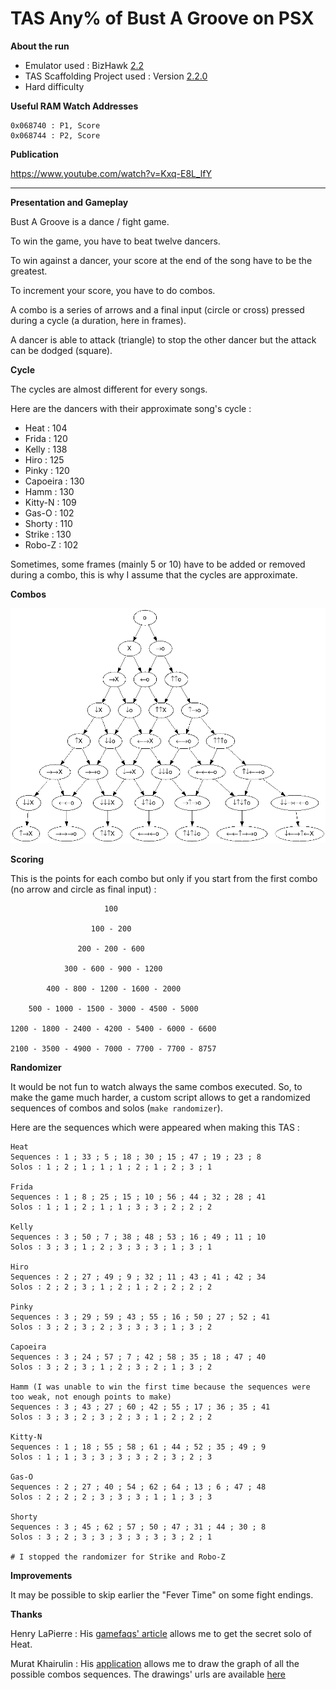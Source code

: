 # TAS Any% of Bust A Groove on PSX

**About the run**

* Emulator used : BizHawk [2.2](https://github.com/TASVideos/BizHawk/tree/2.2)
* TAS Scaffolding Project used : Version [2.2.0](https://github.com/fullmoonissue/tas-scaffolding/tree/2.2.0)
* Hard difficulty

**Useful RAM Watch Addresses**

    0x068740 : P1, Score
    0x068744 : P2, Score

**Publication**

https://www.youtube.com/watch?v=Kxq-E8L_lfY

---

**Presentation and Gameplay**

Bust A Groove is a dance / fight game.

To win the game, you have to beat twelve dancers.

To win against a dancer, your score at the end of the song have to be the greatest.

To increment your score, you have to do combos.

A combo is a series of arrows and a final input (circle or cross) pressed during a cycle (a duration, here in frames).

A dancer is able to attack (triangle) to stop the other dancer but the attack can be dodged (square).

**Cycle**

The cycles are almost different for every songs.

Here are the dancers with their approximate song's cycle :

* Heat : 104
* Frida : 120
* Kelly : 138
* Hiro : 125
* Pinky : 120
* Capoeira : 130
* Hamm : 130
* Kitty-N : 109
* Gas-O : 102
* Shorty : 110
* Strike : 130
* Robo-Z : 102

Sometimes, some frames (mainly 5 or 10) have to be added or removed during a combo, this is why I assume that the
cycles are approximate.

**Combos**

![Graph](https://raw.githubusercontent.com/fullmoonissue/tas-bust-a-groove/master/graph.png)

**Scoring**

This is the points for each combo but only if you start from the first combo (no arrow and circle as final input) :

                         100
    
                      100 - 200
    
                   200 - 200 - 600
    
                300 - 600 - 900 - 1200
    
            400 - 800 - 1200 - 1600 - 2000
    
        500 - 1000 - 1500 - 3000 - 4500 - 5000
    
    1200 - 1800 - 2400 - 4200 - 5400 - 6000 - 6600
    
    2100 - 3500 - 4900 - 7000 - 7700 - 7700 - 8757

**Randomizer**

It would be not fun to watch always the same combos executed. So, to make the game much harder, a custom script allows
to get a randomized sequences of combos and solos (`make randomizer`).

Here are the sequences which were appeared when making this TAS :

    Heat
    Sequences : 1 ; 33 ; 5 ; 18 ; 30 ; 15 ; 47 ; 19 ; 23 ; 8
    Solos : 1 ; 2 ; 1 ; 1 ; 1 ; 2 ; 1 ; 2 ; 3 ; 1
    
    Frida
    Sequences : 1 ; 8 ; 25 ; 15 ; 10 ; 56 ; 44 ; 32 ; 28 ; 41
    Solos : 1 ; 1 ; 2 ; 1 ; 1 ; 3 ; 3 ; 2 ; 2 ; 2
    
    Kelly
    Sequences : 3 ; 50 ; 7 ; 38 ; 48 ; 53 ; 16 ; 49 ; 11 ; 10
    Solos : 3 ; 3 ; 1 ; 2 ; 3 ; 3 ; 3 ; 1 ; 3 ; 1
    
    Hiro
    Sequences : 2 ; 27 ; 49 ; 9 ; 32 ; 11 ; 43 ; 41 ; 42 ; 34
    Solos : 2 ; 2 ; 3 ; 1 ; 2 ; 1 ; 2 ; 2 ; 2 ; 2
    
    Pinky
    Sequences : 3 ; 29 ; 59 ; 43 ; 55 ; 16 ; 50 ; 27 ; 52 ; 41
    Solos : 3 ; 2 ; 3 ; 2 ; 3 ; 3 ; 3 ; 1 ; 3 ; 2
    
    Capoeira
    Sequences : 3 ; 24 ; 57 ; 7 ; 42 ; 58 ; 35 ; 18 ; 47 ; 40
    Solos : 3 ; 2 ; 3 ; 1 ; 2 ; 3 ; 2 ; 1 ; 3 ; 2
    
    Hamm (I was unable to win the first time because the sequences were too weak, not enough points to make)
    Sequences : 3 ; 43 ; 27 ; 60 ; 42 ; 55 ; 17 ; 36 ; 35 ; 41
    Solos : 3 ; 3 ; 2 ; 3 ; 2 ; 3 ; 1 ; 2 ; 2 ; 2
    
    Kitty-N
    Sequences : 1 ; 18 ; 55 ; 58 ; 61 ; 44 ; 52 ; 35 ; 49 ; 9
    Solos : 1 ; 1 ; 3 ; 3 ; 3 ; 3 ; 2 ; 3 ; 2 ; 3
    
    Gas-O
    Sequences : 2 ; 27 ; 40 ; 54 ; 62 ; 64 ; 13 ; 6 ; 47 ; 48
    Solos : 2 ; 2 ; 2 ; 3 ; 3 ; 3 ; 1 ; 1 ; 3 ; 3
    
    Shorty
    Sequences : 3 ; 45 ; 62 ; 57 ; 50 ; 47 ; 31 ; 44 ; 30 ; 8
    Solos : 3 ; 2 ; 3 ; 3 ; 3 ; 3 ; 3 ; 3 ; 2 ; 1
    
    # I stopped the randomizer for Strike and Robo-Z

**Improvements**

It may be possible to skip earlier the "Fever Time" on some fight endings.

**Thanks**

Henry LaPierre : His [gamefaqs' article](https://gamefaqs.gamespot.com/ps/196846-bust-a-groove/faqs/3773) allows me to
get the secret solo of Heat.

Murat Khairulin : His [application](https://github.com/mxwell/mxwell.github.io) allows me to draw the graph of all the
possible combos sequences. The drawings' urls are available
[here](https://raw.githubusercontent.com/fullmoonissue/tas-bust-a-groove/master/mxwell-graph.txt)